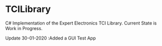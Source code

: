 # TCILibrary
C# Implementation of the Expert Electronics TCI Library. Current State is Work in Progress.

Update 30-01-2020 :Added a GUI Test App
